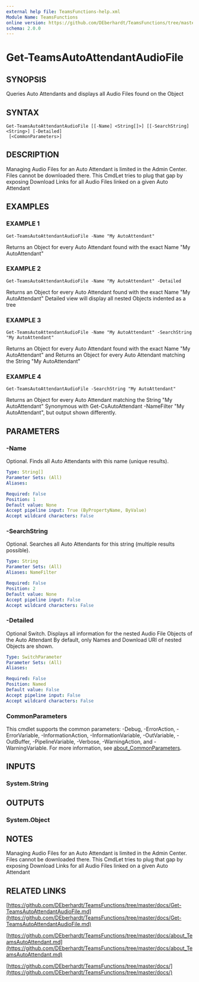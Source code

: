 ```yaml
---
external help file: TeamsFunctions-help.xml
Module Name: TeamsFunctions
online version: https://github.com/DEberhardt/TeamsFunctions/tree/master/docs/Get-TeamsAutoAttendantAudioFile.md
schema: 2.0.0
---
```


# Get-TeamsAutoAttendantAudioFile

## SYNOPSIS
Queries Auto Attendants and displays all Audio Files found on the Object

## SYNTAX

```
Get-TeamsAutoAttendantAudioFile [[-Name] <String[]>] [[-SearchString] <String>] [-Detailed]
 [<CommonParameters>]
```

## DESCRIPTION
Managing Audio Files for an Auto Attendant is limited in the Admin Center.
Files cannot be downloaded there.
This CmdLet tries to plug that gap by exposing Download Links for all Audio Files
linked on a given Auto Attendant

## EXAMPLES

### EXAMPLE 1
```
Get-TeamsAutoAttendantAudioFile -Name "My AutoAttendant"
```

Returns an Object for every Auto Attendant found with the exact Name "My AutoAttendant"

### EXAMPLE 2
```
Get-TeamsAutoAttendantAudioFile -Name "My AutoAttendant" -Detailed
```

Returns an Object for every Auto Attendant found with the exact Name "My AutoAttendant"
Detailed view will display all nested Objects indented as a tree

### EXAMPLE 3
```
Get-TeamsAutoAttendantAudioFile -Name "My AutoAttendant" -SearchString "My AutoAttendant"
```

Returns an Object for every Auto Attendant found with the exact Name "My AutoAttendant" and
Returns an Object for every Auto Attendant matching the String "My AutoAttendant"

### EXAMPLE 4
```
Get-TeamsAutoAttendantAudioFile -SearchString "My AutoAttendant"
```

Returns an Object for every Auto Attendant matching the String "My AutoAttendant"
Synonymous with Get-CsAutoAttendant -NameFilter "My AutoAttendant", but output shown differently.

## PARAMETERS

### -Name
Optional.
Finds all Auto Attendants with this name (unique results).

```yaml
Type: String[]
Parameter Sets: (All)
Aliases:

Required: False
Position: 1
Default value: None
Accept pipeline input: True (ByPropertyName, ByValue)
Accept wildcard characters: False
```

### -SearchString
Optional.
Searches all Auto Attendants for this string (multiple results possible).

```yaml
Type: String
Parameter Sets: (All)
Aliases: NameFilter

Required: False
Position: 2
Default value: None
Accept pipeline input: False
Accept wildcard characters: False
```

### -Detailed
Optional Switch.
Displays all information for the nested Audio File Objects of the Auto Attendant
By default, only Names and Download URI of nested Objects are shown.

```yaml
Type: SwitchParameter
Parameter Sets: (All)
Aliases:

Required: False
Position: Named
Default value: False
Accept pipeline input: False
Accept wildcard characters: False
```

### CommonParameters
This cmdlet supports the common parameters: -Debug, -ErrorAction, -ErrorVariable, -InformationAction, -InformationVariable, -OutVariable, -OutBuffer, -PipelineVariable, -Verbose, -WarningAction, and -WarningVariable. For more information, see [about_CommonParameters](http://go.microsoft.com/fwlink/?LinkID=113216).

## INPUTS

### System.String
## OUTPUTS

### System.Object
## NOTES
Managing Audio Files for an Auto Attendant is limited in the Admin Center.
Files cannot be downloaded there.
This CmdLet tries to plug that gap by exposing Download Links for all Audio Files
linked on a given Auto Attendant

## RELATED LINKS

[https://github.com/DEberhardt/TeamsFunctions/tree/master/docs/Get-TeamsAutoAttendantAudioFile.md](https://github.com/DEberhardt/TeamsFunctions/tree/master/docs/Get-TeamsAutoAttendantAudioFile.md)

[https://github.com/DEberhardt/TeamsFunctions/tree/master/docs/about_TeamsAutoAttendant.md](https://github.com/DEberhardt/TeamsFunctions/tree/master/docs/about_TeamsAutoAttendant.md)

[https://github.com/DEberhardt/TeamsFunctions/tree/master/docs/](https://github.com/DEberhardt/TeamsFunctions/tree/master/docs/)

